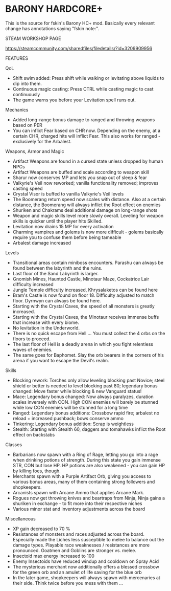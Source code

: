 # BARONY HARDCORE+

This is the source for fskin's Barony HC+ mod. Basically every relevant change has annotations saying "fskin note:".

STEAM WORKSHOP PAGE

https://steamcommunity.com/sharedfiles/filedetails/?id=3209909956

FEATURES

QoL
- Shift swim added: Press shift while walking or levitating above liquids to dip into them.
- Continuous magic casting: Press CTRL while casting magic to cast continuously
- The game warns you before your Levitation spell runs out.

Mechanics
- Added long-range bonus damage to ranged and throwing weapons based on PER
- You can inflict Fear based on CHR now. Depending on the enemy, at a certain CHR, charged hits will inflict Fear. This also works for ranged - exclusively for the Arbalest.
  
Weapons, Armor and Magic
- Artifact Weapons are found in a cursed state unless dropped by human NPCs
- Artifact Weapons are buffed and scale according to weapon skill
- Sharur now conserves MP and lets you snap out of sleep & fear
- Valkyrie's Veil now reworked; vanilla functionality removed; improves casting speed
- Crystal Visor is buffed to vanilla Valkyrie's Veil levels
- The Boomerang return speed now scales with distance. Also at a certain distance, the Boomerang will always inflict the Root effect on enemies
- Shuriken and Chakrams deal additional damage on long-range shots
- Weapon and magic skills level more slowly overall. Leveling for weapon skills is quicker until the player hits Skilled.
- Levitation now drains 15 MP for every activation
- Charming vampires and golems is now more difficult - golems basically require you to confuse them before being tameable
- Arbalest damage increased
  
Levels
- Transitional areas contain miniboss encounters. Parashu can always be found between the labyrinth and the ruins.
- Last floor of the Sand Labyrinth is larger.
- Gnomish Mines, Haunted Castle, Minotaur Maze, Cockatrice Lair difficulty increased
- Jungle Temple difficulty increased, Khrysalaketos can be found here
- Bram's Castle is now found on floor 18. Difficulty adjusted to match floor. Dyrnwyn can always be found here.
- Starting with the Crystal Caves, the speed of all monsters is greatly increased.
- Starting with the Crystal Caves, the Minotaur receives immense buffs that increase with every biome.
- No levitation in the Underworld.
- There is no quick escape from Hell ... You must collect the 4 orbs on the floors to proceed.
- The last floor of Hell is a deadly arena in which you fight relentless waves of enemies.
- The same goes for Baphomet. Slay the orb bearers in the corners of his arena if you want to escape the Devil's realm.
  
Skills
- Blocking rework: Torches only allow leveling blocking past Novice; steel shield or better is needed to level blocking past 80; legendary bonus changed: Move faster while blocking & new Vanguard status!
- Mace: Legendary bonus changed: Now always paralyzes, duration scales inversely with CON. High CON enemies will barely be stunned while low CON enemies will be stunned for a long time
- Ranged: Legendary bonus additions: Crossbow rapid fire; arbalest no reload + increased pushback; bows conserve ammo
- Tinkering: Legendary bonus addition: Scrap is weightless
- Stealth: Starting with Stealth 60, daggers and tomahawks inflict the Root effect on backstabs

Classes
- Barbarians now spawn with a Ring of Rage, letting you go into a rage when drinking potions of strength. During this state you gain immense STR, CON but lose HP. HP potions are also weakened - you can gain HP by killing foes, though.
- Merchants spawn with a Purple Artifact Orb, giving you access to various bonus areas, many of them containing strong followers and shopkeepers.
- Arcanists spawn with Arcane Ammo that applies Arcane Mark.
- Rogues now get throwing knives and beartraps from Ninja, Ninja gains a shuriken in exchange - to fit more into their respective niches
- Various minor stat and inventory adjustments across the board
  
Miscellaneous
- XP gain decreased to 70  %
- Resistances of monsters and races adjusted across the board. Especially made the Liches less susceptible to melee to balance out the damage types. Playable race weaknesses / resistances are more pronounced. Goatmen and Goblins are stronger vs. melee.
- Insectoid max energy increased to 100
- Enemy Insectoids have reduced windup and cooldown on Spray Acid
- The mysterious merchant now additionally offers a blessed crossbow for the green orb and an amulet of life saving for the blue orb
- In the later game, shopkeepers will always spawn with mercenaries at their side. Think twice before you mess with them ...
